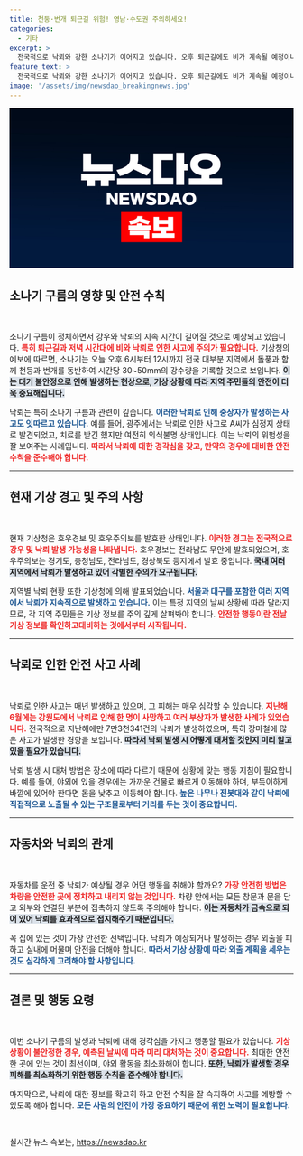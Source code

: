 ```yaml
---
title: 천둥·번개 퇴근길 위험! 영남·수도권 주의하세요!
categories:
  - 기타
excerpt: >
  전국적으로 낙뢰와 강한 소나기가 이어지고 있습니다. 오후 퇴근길에도 비가 계속될 예정이니, 안전을 위해 주의가 필요합니다. 낙뢰로 인해 중상자가 발생한 사례도 있으니 필히 경각심을 가집시다!
feature_text: >
  전국적으로 낙뢰와 강한 소나기가 이어지고 있습니다. 오후 퇴근길에도 비가 계속될 예정이니, 안전을 위해 주의가 필요합니다. 낙뢰로 인해 중상자가 발생한 사례도 있으니 필히 경각심을 가집시다!
image: '/assets/img/newsdao_breakingnews.jpg'
---
```


<p><img src="/assets/img/newsdao_breakingnews.jpg" alt="ontimetimes 속보" /></p>

<h2 data-ke-size="size26">소나기 구름의 영향 및 안전 수칙</h2>

<p data-ke-size="size16">&nbsp;</p>

<p>소나기 구름이 정체하면서 강우와 낙뢰의 지속 시간이 길어질 것으로 예상되고 있습니다. <b><span style="color: #ee2323;">특히 퇴근길과 저녁 시간대에 비와 낙뢰로 인한 사고에 주의가 필요합니다.</span></b> 기상청의 예보에 따르면, 소나기는 오늘 오후 6시부터 12시까지 전국 대부분 지역에서 돌풍과 함께 천둥과 번개를 동반하여 시간당 30~50mm의 강수량을 기록할 것으로 보입니다. <b><span style="background-color: #21538527;">이는 대기 불안정으로 인해 발생하는 현상으로, 기상 상황에 따라 지역 주민들의 안전이 더욱 중요해집니다.</span></b> </p>

<p>낙뢰는 특히 소나기 구름과 관련이 깊습니다. <b><span style="color: #1a5490;">이러한 낙뢰로 인해 중상자가 발생하는 사고도 잇따르고 있습니다.</span></b> 예를 들어, 광주에서는 낙뢰로 인한 사고로 A씨가 심정지 상태로 발견되었고, 치료를 받긴 했지만 여전히 의식불명 상태입니다. 이는 낙뢰의 위험성을 잘 보여주는 사례입니다. <b><span style="color: #ee2323;">따라서 낙뢰에 대한 경각심을 갖고, 만약의 경우에 대비한 안전 수칙을 준수해야 합니다.</span></b> </p>

<hr />

<h2 data-ke-size="size26">현재 기상 경고 및 주의 사항</h2>

<p data-ke-size="size16">&nbsp;</p>

<p>현재 기상청은 호우경보 및 호우주의보를 발효한 상태입니다. <b><span style="color: #ee2323;">이러한 경고는 전국적으로 강우 및 낙뢰 발생 가능성을 나타냅니다.</span></b> 호우경보는 전라남도 무안에 발효되었으며, 호우주의보는 경기도, 충청남도, 전라남도, 경상북도 등지에서 발효 중입니다. <b><span style="background-color: #21538527;">국내 여러 지역에서 낙뢰가 발생하고 있어 각별한 주의가 요구됩니다.</span></b> </p>

<p>지역별 낙뢰 현황 또한 기상청에 의해 발표되었습니다. <b><span style="color: #1a5490;">서울과 대구를 포함한 여러 지역에서 낙뢰가 지속적으로 발생하고 있습니다.</span></b> 이는 특정 지역의 날씨 상황에 따라 달라지므로, 각 지역 주민들은 기상 정보를 주의 깊게 살펴봐야 합니다. <b><span style="color: #ee2323;">안전한 행동이란 전날 기상 정보를 확인하고대비하는 것에서부터 시작됩니다.</span></b> </p>

<hr />

<h2 data-ke-size="size26">낙뢰로 인한 안전 사고 사례</h2>

<p data-ke-size="size16">&nbsp;</p>

<p>낙뢰로 인한 사고는 매년 발생하고 있으며, 그 피해는 매우 심각할 수 있습니다. <b><span style="color: #ee2323;">지난해 6월에는 강원도에서 낙뢰로 인해 한 명이 사망하고 여러 부상자가 발생한 사례가 있었습니다.</span></b> 전국적으로 지난해에만 7만3천341건의 낙뢰가 발생하였으며, 특히 장마철에 많은 사고가 발생한 경향을 보입니다. <b><span style="background-color: #21538527;">따라서 낙뢰 발생 시 어떻게 대처할 것인지 미리 알고 있을 필요가 있습니다.</span></b> </p>

<p>낙뢰 발생 시 대처 방법은 장소에 따라 다르기 때문에 상황에 맞는 행동 지침이 필요합니다. 예를 들어, 야외에 있을 경우에는 가까운 건물로 빠르게 이동해야 하며, 부득이하게 바깥에 있어야 한다면 몸을 낮추고 이동해야 합니다. <b><span style="color: #1a5490;">높은 나무나 전봇대와 같이 낙뢰에 직접적으로 노출될 수 있는 구조물로부터 거리를 두는 것이 중요합니다.</span></b> </p>

<hr />

<h2 data-ke-size="size26">자동차와 낙뢰의 관계</h2>

<p data-ke-size="size16">&nbsp;</p>

<p>자동차를 운전 중 낙뢰가 예상될 경우 어떤 행동을 취해야 할까요? <b><span style="color: #ee2323;">가장 안전한 방법은 차량을 안전한 곳에 정차하고 내리지 않는 것입니다.</span></b> 차량 안에서는 모든 창문과 문을 닫고 외부와 연결된 부분에 접촉하지 않도록 주의해야 합니다. <b><span style="background-color: #21538527;">이는 자동차가 금속으로 되어 있어 낙뢰를 효과적으로 접지해주기 때문입니다.</span></b> </p>

<p>꼭 집에 있는 것이 가장 안전한 선택입니다. 낙뢰가 예상되거나 발생하는 경우 외출을 피하고 실내에 머물며 안전을 더해야 합니다. <b><span style="color: #1a5490;">따라서 기상 상황에 따라 외출 계획을 세우는 것도 심각하게 고려해야 할 사항입니다.</span></b> </p>

<hr />

<h2 data-ke-size="size26">결론 및 행동 요령</h2>

<p data-ke-size="size16">&nbsp;</p>

<p>이번 소나기 구름의 발생과 낙뢰에 대해 경각심을 가지고 행동할 필요가 있습니다. <b><span style="color: #ee2323;">기상 상황이 불안정한 경우, 예측된 날씨에 따라 미리 대처하는 것이 중요합니다.</span></b> 최대한 안전한 곳에 있는 것이 최선이며, 야외 활동을 최소화해야 합니다. <b><span style="background-color: #21538527;">또한, 낙뢰가 발생할 경우 피해를 최소화하기 위한 행동 수칙을 준수해야 합니다.</span></b> </p>

<p>마지막으로, 낙뢰에 대한 정보를 확고히 하고 안전 수칙을 잘 숙지하여 사고를 예방할 수 있도록 해야 합니다. <b><span style="color: #1a5490;">모든 사람의 안전이 가장 중요하기 때문에 위한 노력이 필요합니다.</span></b> </p>

<p data-ke-size="size16">&nbsp;</p>
실시간 뉴스 속보는, <a href="https://newsdao.kr" rel="dofollow">https://newsdao.kr</a>


